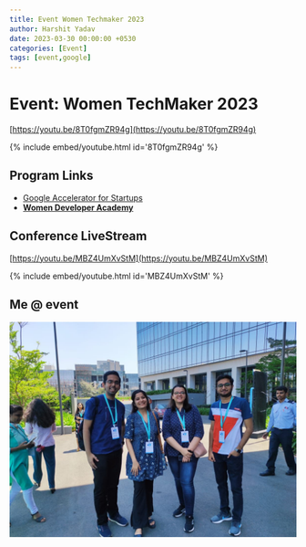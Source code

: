 ```yaml
---
title: Event Women Techmaker 2023
author: Harshit Yadav
date: 2023-03-30 00:00:00 +0530
categories: [Event]
tags: [event,google]
---
```


# Event: Women TechMaker 2023

[https://youtu.be/8T0fgmZR94g](https://youtu.be/8T0fgmZR94g)

{% include embed/youtube.html id='8T0fgmZR94g' %}

## Program Links

- [Google Accelerator for Startups](https://startup.google.com/accelerator/india/)
- **[Women Developer Academy](https://rsvp.withgoogle.com/events/women-developers-academy)**

## Conference LiveStream

[https://youtu.be/MBZ4UmXvStM](https://youtu.be/MBZ4UmXvStM)

{% include embed/youtube.html id='MBZ4UmXvStM' %}

## Me @ event

![harshityadav95](https://raw.githubusercontent.com/harshityadav95/staticfiles/main/Event%20Women%20TechMaker%202023//Untitled.png)
